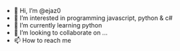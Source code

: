 - 👋 Hi, I’m @ejaz0
- 👀 I’m interested in programming javascript, python & c#
- 🌱 I’m currently learning python
- 💞️ I’m looking to collaborate on ...
- 📫 How to reach me 

<!---
ejaz0/ejaz0 is a ✨ special ✨ repository because its `README.md` (this file) appears on your GitHub profile.
You can click the Preview link to take a look at your changes.
--->
